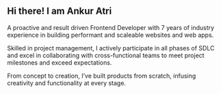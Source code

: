 ## Hi there! I am Ankur Atri

A proactive and result driven Frontend Developer with 7 years of industry experience in building performant and scaleable websites and web apps.

Skilled in project management, I actively participate in all phases of SDLC and excel in collaborating with cross-functional teams to meet project milestones and exceed expectations.

From concept to creation, I’ve built products from scratch, infusing creativity and functionality at every stage.
